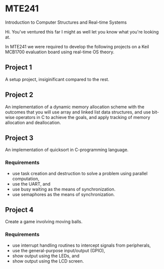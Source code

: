 # MTE241
Introduction to Computer Structures and Real-time Systems

Hi. You've ventured this far I might as well let you know what you're looking at.

In MTE241 we were required to develop the following projects on a Keil MCB1700 evaluation board using real-time OS theory.

## Project 1
A setup project, insiginificant compared to the rest.

## Project 2
An implementation of a dynamic memory allocation scheme with the outcomes that you will use array and linked list data structures, and use bit-wise operators in C to achieve the goals, and apply tracking of memory allocation and deallocation.

## Project 3
An implementation of quicksort in C-programming language.

### Requirements
- use task creation and destruction to solve a problem using parallel computation,
- use the UART, and
- use busy waiting as the means of synchronization.
- use semaphores as the means of synchronization.

## Project 4
Create a game involving moving balls.

### Requirements
- use interrupt handling routines to intercept signals from peripherals,
- use the general-purpose input/output (GPIO),
- show output using the LEDs, and
- show output using the LCD screen.
